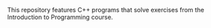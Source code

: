 This repository features C++ programs that solve exercises from the Introduction to Programming course.
